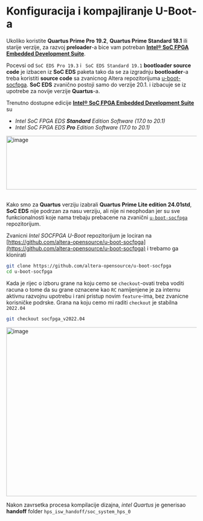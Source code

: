 # Konfiguracija i kompajliranje U-Boot-a

Ukoliko koristite **Quartus Prime Pro 19.2**, **Quartus Prime Standard 18.1** ili starije verzije, za razvoj 
**preloader**-a bice vam potreban [**Intel® SoC FPGA Embedded Development Suite**](https://www.intel.com/content/www/us/en/collections/products/fpga/software/downloads.html?edition=standard&platform=linux&download_manager=direct&f:os-rdc=%5BLinux*%5D).</br>

Pocevsi od `SoC EDS Pro 19.3` i ` SoC EDS Standard 19.1` **bootloader source code** je izbacen iz **SoC EDS** paketa 
tako da se za izgradnju **bootloader**-a treba koristiti **source code** sa zvanicnog Altera repozitorijuma [u-boot-socfpga](https://github.com/altera-opensource/u-boot-socfpga).
**SoC EDS** zvanično postoji samo do verzije 20.1. i izbacuje se iz upotrebe za novije verzije **Quartus**-a.</br>

Trenutno dostupne edicije [**Intel® SoC FPGA Embedded Development Suite**](https://www.intel.com/content/www/us/en/collections/products/fpga/software/downloads.html?edition=standard&platform=linux&download_manager=direct&f:os-rdc=%5BLinux*%5D) su
- *Intel SoC FPGA EDS **Standard** Edition Software (17.0 to 20.1)*
- *Intel SoC FPGA EDS **Pro** Edition Software (17.0 to 20.1)*</br>

<img width="1443" height="142" alt="image" src="https://github.com/user-attachments/assets/ab8b8ba4-e217-4ad0-acc7-7e805ff6fe48" /></br></br>

Kako smo za **Quartus** verziju izabrali **Quartus Prime Lite edition 24.01std**, **SoC EDS** nije podrzan za nasu verziju, ali nije ni neophodan jer su sve funkcionalnosti koje nama trebaju prebacene na zvanični [`u-boot-socfpga`](https://github.com/altera-opensource/u-boot-socfpga) repozitorijum.


Zvanicni *Intel SOCFPGA U-Boot* repozitorijum je lociran na [https://github.com/altera-opensource/u-boot-socfpga](https://github.com/altera-opensource/u-boot-socfpga) i trebamo ga klonirati
```bash
git clone https://github.com/altera-opensource/u-boot-socfpga
cd u-boot-socfpga
```
Kada je rijec o izboru grane na koju cemo se `checkout`-ovati treba voditi racuna o tome da su grane oznacene kao `RC` namijenjene je za internu aktivnu razvojnu upotrebu i rani pristup novim `feature`-ima, bez zvanicne korisničke podrske.
Grana na koju cemo mi raditi `checkout` je stabilna `2022.04`
```bash
git checkout socfpga_v2022.04
```
<p>
  <img width="848" height="447" alt="image" src="https://github.com/user-attachments/assets/1ee794ea-dc1b-435a-ae42-b7ed8878fccf" />
</p>

Nakon zavrsetka procesa kompilacije dizajna, *intel Quartus* je generisao **handoff** folder `hps_isw_handoff/soc_system_hps_0`

